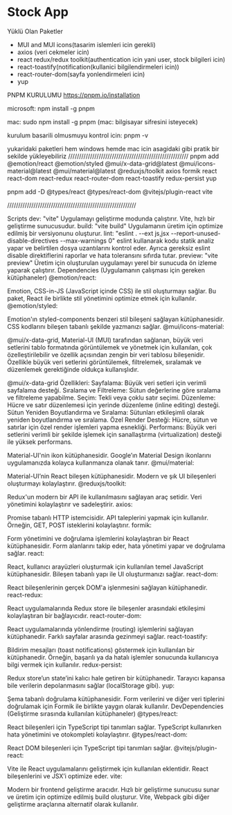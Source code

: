 # Stock App 
Yüklü Olan Paketler
- MUI and MUI icons(tasarim islemleri icin gerekli)
- axios (veri cekmeler icin)
- react redux/redux toolkit(authentication icin yani user, stock bilgileri icin)
- react-toastify(notification(kullanici bilgilendirmeleri icin))
- react-router-dom(sayfa yonlendirmeleri icin)
- yup


PNPM KURULUMU
https://pnpm.io/installation

microsoft: 
npm install -g pnpm

mac: 
sudo npm install -g pnpm
(mac: bilgisayar sifresini isteyecek)

kurulum basarili olmusmuyu kontrol icin: 
pnpm -v

yukaridaki paketleri hem windows hemde mac icin asagidaki gibi pratik bir sekilde yükleyebiliriz
///////////////////////////////////////////////////////
pnpm add @emotion/react @emotion/styled @mui/x-data-grid@latest
 @mui/icons-material@latest @mui/material@latest @reduxjs/toolkit axios formik react react-dom react-redux react-router-dom react-toastify redux-persist yup

pnpm add -D @types/react @types/react-dom @vitejs/plugin-react vite

///////////////////////////////////////////////////////////

Scripts
dev: "vite"
Uygulamayı geliştirme modunda çalıştırır. Vite, hızlı bir geliştirme sunucusudur.
build: "vite build"
Uygulamanın üretim için optimize edilmiş bir versiyonunu oluşturur.
lint: "eslint . --ext js,jsx --report-unused-disable-directives --max-warnings 0"
eslint kullanarak kodu statik analiz yapar ve belirtilen dosya uzantılarını kontrol eder. Ayrıca gereksiz eslint disable direktiflerini raporlar ve hata toleransını sıfırda tutar.
preview: "vite preview"
Üretim için oluşturulan uygulamayı yerel bir sunucuda ön izleme yaparak çalıştırır.
Dependencies (Uygulamanın çalışması için gereken kütüphaneler)
@emotion/react:

Emotion, CSS-in-JS (JavaScript içinde CSS) ile stil oluşturmayı sağlar. Bu paket, React ile birlikte stil yönetimini optimize etmek için kullanılır.
@emotion/styled:

Emotion'ın styled-components benzeri stil bileşeni sağlayan kütüphanesidir. CSS kodlarını bileşen tabanlı şekilde yazmanızı sağlar.
@mui/icons-material:

@mui/x-data-grid, Material-UI (MUI) tarafından sağlanan, büyük veri setlerini tablo formatında görüntülemek ve yönetmek için kullanılan, çok özelleştirilebilir ve özellik açısından zengin bir veri tablosu bileşenidir. Özellikle büyük veri setlerini görüntülemek, filtrelemek, sıralamak ve düzenlemek gerektiğinde oldukça kullanışlıdır.

@mui/x-data-grid Özellikleri:
Sayfalama: Büyük veri setleri için verimli sayfalama desteği.
Sıralama ve Filtreleme: Sütun değerlerine göre sıralama ve filtreleme yapabilme.
Seçim: Tekli veya çoklu satır seçimi.
Düzenleme: Hücre ve satır düzenlemesi için yerinde düzenleme (inline editing) desteği.
Sütun Yeniden Boyutlandırma ve Sıralama: Sütunları etkileşimli olarak yeniden boyutlandırma ve sıralama.
Özel Render Desteği: Hücre, sütun ve satırlar için özel render işlemleri yapma esnekliği.
Performans: Büyük veri setlerini verimli bir şekilde işlemek için sanallaştırma (virtualization) desteği ile yüksek performans.

Material-UI'nin ikon kütüphanesidir. Google’ın Material Design ikonlarını uygulamanızda kolayca kullanmanıza olanak tanır.
@mui/material:

Material-UI’nin React bileşen kütüphanesidir. Modern ve şık UI bileşenleri oluşturmayı kolaylaştırır.
@reduxjs/toolkit:

Redux'un modern bir API ile kullanılmasını sağlayan araç setidir. Veri yönetimini kolaylaştırır ve sadeleştirir.
axios:

Promise tabanlı HTTP istemcisidir. API taleplerini yapmak için kullanılır. Örneğin, GET, POST isteklerini kolaylaştırır.
formik:

Form yönetimini ve doğrulama işlemlerini kolaylaştıran bir React kütüphanesidir. Form alanlarını takip eder, hata yönetimi yapar ve doğrulama sağlar.
react:

React, kullanıcı arayüzleri oluşturmak için kullanılan temel JavaScript kütüphanesidir. Bileşen tabanlı yapı ile UI oluşturmanızı sağlar.
react-dom:

React bileşenlerinin gerçek DOM'a işlenmesini sağlayan kütüphanedir.
react-redux:

React uygulamalarında Redux store ile bileşenler arasındaki etkileşimi kolaylaştıran bir bağlayıcıdır.
react-router-dom:

React uygulamalarında yönlendirme (routing) işlemlerini sağlayan kütüphanedir. Farklı sayfalar arasında gezinmeyi sağlar.
react-toastify:

Bildirim mesajları (toast notifications) göstermek için kullanılan bir kütüphanedir. Örneğin, başarılı ya da hatalı işlemler sonucunda kullanıcıya bilgi vermek için kullanılır.
redux-persist:

Redux store’un state’ini kalıcı hale getiren bir kütüphanedir. Tarayıcı kapansa bile verilerin depolanmasını sağlar (localStorage gibi).
yup:

Şema tabanlı doğrulama kütüphanesidir. Form verilerini ve diğer veri tiplerini doğrulamak için Formik ile birlikte yaygın olarak kullanılır.
DevDependencies (Geliştirme sırasında kullanılan kütüphaneler)
@types/react:

React bileşenleri için TypeScript tipi tanımları sağlar. TypeScript kullanırken hata yönetimini ve otokompleti kolaylaştırır.
@types/react-dom:

React DOM bileşenleri için TypeScript tipi tanımları sağlar.
@vitejs/plugin-react:

Vite ile React uygulamalarını geliştirmek için kullanılan eklentidir. React bileşenlerini ve JSX’i optimize eder.
vite:

Modern bir frontend geliştirme aracıdır. Hızlı bir geliştirme sunucusu sunar ve üretim için optimize edilmiş build oluşturur. Vite, Webpack gibi diğer geliştirme araçlarına alternatif olarak kullanılır.
